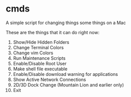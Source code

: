 cmds
====

A simple script for changing things some things on a Mac

These are the things that it can do right now:
1. Show/Hide Hidden Folders
2. Change Terminal Colors
3. Change vim Colors
4. Run Maintenance Scripts
5. Enable/Disable Root User
6. Make shell file executable
7. Enable/Disable download warning for applications
8. Show Active Network Connections
9. 2D/3D Dock Change (Mountain Lion and earlier only)
0. Exit
